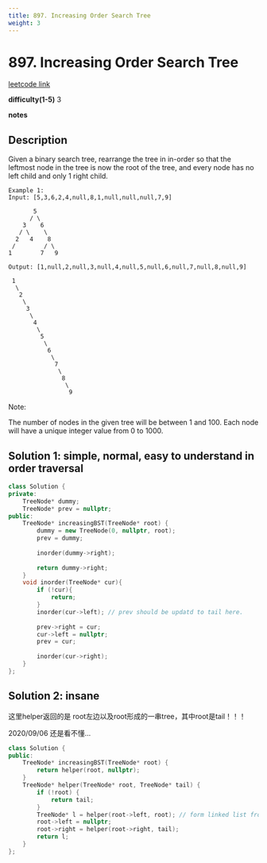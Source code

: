 ```yaml
---
title: 897. Increasing Order Search Tree
weight: 3
---
```

# 897. Increasing Order Search Tree

[leetcode link](https://leetcode.com/problems/increasing-order-search-tree/)

**difficulty(1-5)** 
3

**notes**


## Description
Given a binary search tree, rearrange the tree in in-order so that the leftmost node in the tree is now the root of the tree, and every node has no left child and only 1 right child.

```
Example 1:
Input: [5,3,6,2,4,null,8,1,null,null,null,7,9]

       5
      / \
    3    6
   / \    \
  2   4    8
 /        / \ 
1        7   9

Output: [1,null,2,null,3,null,4,null,5,null,6,null,7,null,8,null,9]

 1
  \
   2
    \
     3
      \
       4
        \
         5
          \
           6
            \
             7
              \
               8
                \
                 9  
```
Note:

The number of nodes in the given tree will be between 1 and 100.
Each node will have a unique integer value from 0 to 1000.


## Solution 1: simple, normal, easy to understand in order traversal
```c++
class Solution {
private:
    TreeNode* dummy;
    TreeNode* prev = nullptr;
public:
    TreeNode* increasingBST(TreeNode* root) {
        dummy = new TreeNode(0, nullptr, root);
        prev = dummy;
        
        inorder(dummy->right);
        
        return dummy->right;
    }
    void inorder(TreeNode* cur){
        if (!cur){
            return;
        }
        inorder(cur->left); // prev should be updatd to tail here.
        
        prev->right = cur;
        cur->left = nullptr;
        prev = cur;
        
        inorder(cur->right);
    }
};
```

## Solution 2: insane
这里helper返回的是 root左边以及root形成的一串tree，其中root是tail！！！

2020/09/06 还是看不懂...

```c++
class Solution {
public:
    TreeNode* increasingBST(TreeNode* root) {
        return helper(root, nullptr);
    }
    TreeNode* helper(TreeNode* root, TreeNode* tail) {
        if (!root) {
            return tail;
        }
        TreeNode* l = helper(root->left, root); // form linked list from smallest element on left to root
        root->left = nullptr;
        root->right = helper(root->right, tail);
        return l;       
    }
};
```
